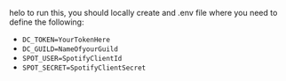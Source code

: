 helo
to run this, you should locally create and .env file where you need to define the following:
 - `DC_TOKEN=YourTokenHere`
 - `DC_GUILD=NameOfyourGuild`
 - `SPOT_USER=SpotifyClientId`
 - `SPOT_SECRET=SpotifyClientSecret`
